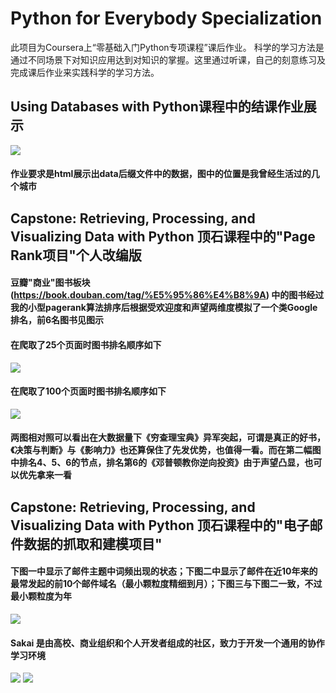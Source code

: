 # Python for Everybody Specialization

此项目为Coursera上“零基础入门Python专项课程”课后作业。
科学的学习方法是通过不同场景下对知识应用达到对知识的掌握。这里通过听课，自己的刻意练习及完成课后作业来实践科学的学习方法。


## Using Databases with Python课程中的结课作业展示

<img src="https://raw.githubusercontent.com/ColinTing/Python-for-Everybody-Specialization/master/ex_16_geo/img/myLocationHtmlScreenshot.png">

#### 作业要求是html展示出data后缀文件中的数据，图中的位置是我曾经生活过的几个城市

## Capstone: Retrieving, Processing, and Visualizing Data with Python 顶石课程中的"Page Rank项目"个人改编版

#### 豆瓣"商业"图书板块(https://book.douban.com/tag/%E5%95%86%E4%B8%9A) 中的图书经过我的小型pagerank算法排序后根据受欢迎度和声望两维度模拟了一个类Google排名，前6名图书见图示


#### 在爬取了25个页面时图书排名顺序如下

<img src="https://raw.githubusercontent.com/ColinTing/Python-for-Everybody-Specialization/master/pagerank/douban/doubanBookPageRank.jpg">

#### 在爬取了100个页面时图书排名顺序如下

<img src="https://raw.githubusercontent.com/ColinTing/Python-for-Everybody-Specialization/master/pagerank/douban/doubanBookPageRank100.jpg">

#### 两图相对照可以看出在大数据量下《穷查理宝典》异军突起，可谓是真正的好书，《决策与判断》与《影响力》也还算保住了先发优势，也值得一看。而在第二幅图中排名4、5、6的节点，排名第6的《邓普顿教你逆向投资》由于声望凸显，也可以优先拿来一看

## Capstone: Retrieving, Processing, and Visualizing Data with Python 顶石课程中的"电子邮件数据的抓取和建模项目"

#### 下图一中显示了邮件主题中词频出现的状态；下图二中显示了邮件在近10年来的最常发起的前10个邮件域名（最小颗粒度精细到月）；下图三与下图二一致，不过最小颗粒度为年

<img src="raw.githubusercontent.com/ColinTing/Python-for-Everybody-Specialization/master/gmane/gmane_gword.png">

#### Sakai 是由高校、商业组织和个人开发者组成的社区，致力于开发一个通用的协作学习环境

<img src="https://raw.githubusercontent.com/ColinTing/Python-for-Everybody-Specialization/master/gmane/gmane_gline_month.png">

<img src="https://raw.githubusercontent.com/ColinTing/Python-for-Everybody-Specialization/master/gmane/gmane_gline_year.png">

